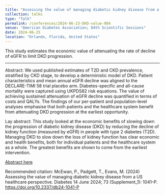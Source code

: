 ```yaml
---
title: "Assessing the value of managing diabetic kidney disease from a US healthcare perspective"
collection: talks
type: "Talk"
permalink: /conferences/2024-06-23-DKD-value-004
venue: "American Diabetes Association; 84th Scientific Sessions"
date: 2024-06-25
location: "Orlando, Florida, United States"
---
```


This study estimates the economic value of attenuating the rate of decline of eGFR to limit DKD progression. 

---

Abstract: We used published estimates of T2D and CKD prevalence, stratified by CKD stage, to develop a deterministic model of DKD. Patient characteristics and mean annual eGFR decline was aligned to the DECLARE-TIMI 58 trial placebo arm. Diabetes-specific and all-cause mortality were captured using UKPDS82 risk equations. The value of achieving sustained attenuation of eGFR decline was quantified in terms of costs and QALYs. The findings of our per-patient and population-level analyses emphasise that both patients and the healthcare system benefit from attenuating DKD progression at the earliest opportunity.

Lay abstract: This study looked at the economic benefits of slowing down the progression of diabetic kidney disease (DKD) by reducing the decline of kidney function (measured by eGFR) in people with type 2 diabetes (T2D). Managing DKD to slow down the loss of kidney function has clear economic and health benefits, both for individual patients and the healthcare system as a whole. The greatest benefits are shown to come from the earliest intervention.

[Abstract here](https://doi.org/10.2337/db24-1041-P)

Recommended citation: McEwan, P., Padgett, T., Evans, M. (2024) Assessing the value of managing diabetic kidney disease from a US healthcare perspective. Diabetes 14 June 2024; 73 (Supplement_1): 1041–P. https://doi.org/10.2337/db24-1041-P